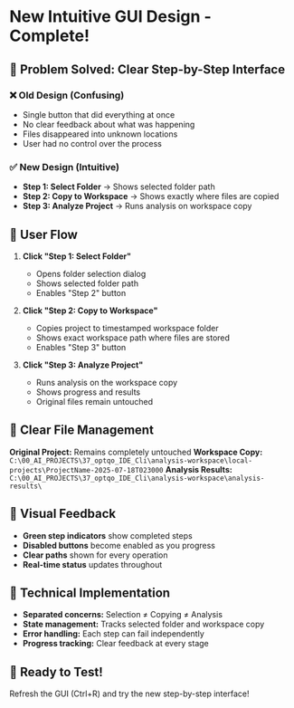 # New Intuitive GUI Design - Complete!

## 🎯 Problem Solved: Clear Step-by-Step Interface

### ❌ **Old Design (Confusing)**
- Single button that did everything at once
- No clear feedback about what was happening
- Files disappeared into unknown locations
- User had no control over the process

### ✅ **New Design (Intuitive)**
- **Step 1: Select Folder** → Shows selected folder path
- **Step 2: Copy to Workspace** → Shows exactly where files are copied  
- **Step 3: Analyze Project** → Runs analysis on workspace copy

## 🔄 **User Flow**

1. **Click "Step 1: Select Folder"**
   - Opens folder selection dialog
   - Shows selected folder path
   - Enables "Step 2" button

2. **Click "Step 2: Copy to Workspace"**
   - Copies project to timestamped workspace folder
   - Shows exact workspace path where files are stored
   - Enables "Step 3" button

3. **Click "Step 3: Analyze Project"**
   - Runs analysis on the workspace copy
   - Shows progress and results
   - Original files remain untouched

## 📁 **Clear File Management**

**Original Project:** Remains completely untouched
**Workspace Copy:** `C:\00_AI_PROJECTS\37_optqo_IDE_Cli\analysis-workspace\local-projects\ProjectName-2025-07-18T023000`
**Analysis Results:** `C:\00_AI_PROJECTS\37_optqo_IDE_Cli\analysis-workspace\analysis-results\`

## 🎨 **Visual Feedback**

- **Green step indicators** show completed steps
- **Disabled buttons** become enabled as you progress
- **Clear paths** shown for every operation
- **Real-time status** updates throughout

## 🔧 **Technical Implementation**

- **Separated concerns:** Selection ≠ Copying ≠ Analysis
- **State management:** Tracks selected folder and workspace copy
- **Error handling:** Each step can fail independently
- **Progress tracking:** Clear feedback at every stage

## 🚀 **Ready to Test!**

Refresh the GUI (Ctrl+R) and try the new step-by-step interface!
